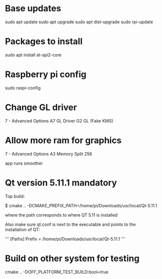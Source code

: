 # Base updates
sudo apt update
sudo apt upgrade
sudo apt dist-upgrade
sudo rpi-update

# Packages to install
sudo apt install at-spi2-core

# Raspberry pi config
sudo raspi-config

# Change GL driver
7 - Advanced Options
A7 GL Driver
G2 GL (Fake KMS)

# Allow more ram for graphics
7 - Advanced Options
A3 Memory Split
256

app runs smoother

# Qt version 5.11.1 mandatory

Top build:

$ cmake .. -DCMAKE_PREFIX_PATH=/home/pi/Downloads/usr/local/Qt-5.11.1

where the path corresponds to where QT 5.11 is installed

Also make sure qt.conf is next to the executable and points to the installation of QT:

'''
[Paths]
Prefix = /home/pi/Downloads/usr/local/Qt-5.11.1
'''

# Build on other system for testing

cmake .. -DOFF_PLATFORM_TEST_BUILD:bool=true
